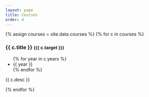```yaml
---
layout: page
title: Courses
order: 4
---
```


<section id="courses">
{% assign courses = site.data.courses %}
{% for c in courses %}
<div>
    <h3>{{ c.title }} <small>({{ c.target }})</small></h3>
    <ul>
        {% for year in c.years %}
        <li>{{ year }}</li>
        {% endfor %}
    </ul>
    <p>
    {{ c.desc }}
    </p>
</div>
{% endfor %}
</section>
